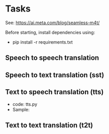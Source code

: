  
# Tasks

See: https://ai.meta.com/blog/seamless-m4t/

Before starting, install dependencies using:

* pip install -r requirements.txt

## Speech to speech translation 

## Speech to text translation (sst)

## Text to speech translation (tts)

* code: tts.py
* Sample: 

## Text to text translation (t2t)

